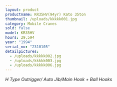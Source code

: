 ```yaml
---
layout: product
productname: KR35HV(94yr) Kato 35ton
thumbnail: /uploads/kkkkk001.jpg
category: Mobile Cranes
sold: false
model: KR35HV
hours: 29,594
year: "1994"
serial_no: "2310105"
detailpictures:
  - /uploads/kkkkk002.jpg
  - /uploads/kkkkk003.jpg
  - /uploads/kkkkk006.jpg
---
```

*H Type Outrigger/ Auto Jib/Main Hook + Ball Hooks*
